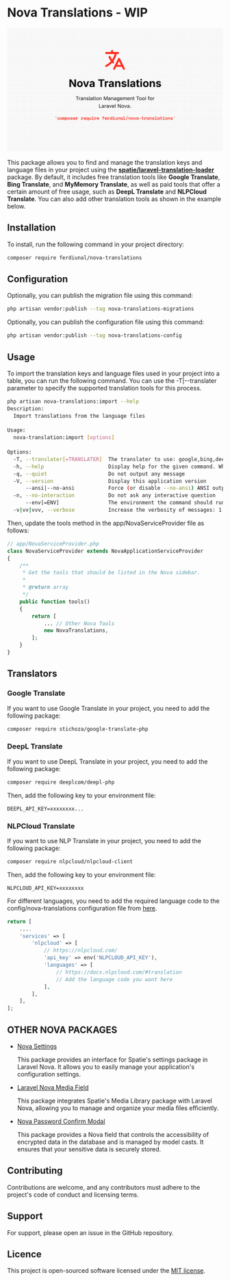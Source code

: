 # Nova Translations - WIP
<img src="./art/banner.png" alt="ferdiunal/nova-translations" />

This package allows you to find and manage the translation keys and language files in your project using the **[spatie/laravel-translation-loader](https://github.com/spatie/laravel-translation-loader)** package. By default, it includes free translation tools like **Google Translate**, **Bing Translate**, and **MyMemory Translate**, as well as paid tools that offer a certain amount of free usage, such as **DeepL Translate** and **NLPCloud Translate**. You can also add other translation tools as shown in the example below.

## Installation

To install, run the following command in your project directory:

```bash
composer require ferdiunal/nova-translations
```
## Configuration

Optionally, you can publish the migration file using this command:

```bash
php artisan vendor:publish --tag nova-translations-migrations
```

Optionally, you can publish the configuration file using this command:
```bash
php artisan vendor:publish --tag nova-translations-config
```

## Usage

To import the translation keys and language files used in your project into a table, you can run the following command. You can use the -T|--translater parameter to specify the supported translation tools for this process.

```bash
php artisan nova-translations:import --help
Description:
  Import translations from the language files

Usage:
  nova-translation:import [options]

Options:
  -T, --translater[=TRANSLATER]  The translater to use: google,bing,deepl,mymemory,nlpcloud
  -h, --help                     Display help for the given command. When no command is given display help for the list command
  -q, --quiet                    Do not output any message
  -V, --version                  Display this application version
      --ansi|--no-ansi           Force (or disable --no-ansi) ANSI output
  -n, --no-interaction           Do not ask any interactive question
      --env[=ENV]                The environment the command should run under
  -v|vv|vvv, --verbose           Increase the verbosity of messages: 1 for normal output, 2 for more verbose output and 3 for debug
```

Then, update the tools method in the app/NovaServiceProvider file as follows:

```php 
// app/NovaServiceProvider.php
class NovaServiceProvider extends NovaApplicationServiceProvider
{ 
    /**
     * Get the tools that should be listed in the Nova sidebar.
     *
     * @return array
     */
    public function tools()
    {
        return [
            ... // Other Nova Tools
            new NovaTranslations,
        ];
    }
}

```

## Translators

### Google Translate

If you want to use Google Translate in your project, you need to add the following package:

```bash
composer require stichoza/google-translate-php
```

### DeepL Translate

If you want to use DeepL Translate in your project, you need to add the following package:

```bash
composer require deeplcom/deepl-php
```

Then, add the following key to your environment file:
```
DEEPL_API_KEY=xxxxxxxx...
```

### NLPCloud Translate

If you want to use NLP Translate in your project, you need to add the following package:

```bash
composer require nlpcloud/nlpcloud-client
```

Then, add the following key to your environment file:

```
NLPCLOUD_API_KEY=xxxxxxxx
```

For different languages, you need to add the required language code to the config/nova-translations configuration file from [here](https://docs.nlpcloud.com/#translation).

```php
return [
    ....
    'services' => [
        'nlpcloud' => [
            // https://nlpcloud.com/
            'api_key' => env('NLPCLOUD_API_KEY'),
            'languages' => [
                // https://docs.nlpcloud.com/#translation
                // Add the language code you want here
            ],
        ],
    ],
];
```

## OTHER NOVA PACKAGES

* [Nova Settings](https://github.com/ferdiunal/nova-settings)

    This package provides an interface for Spatie's settings package in Laravel Nova. It allows you to easily manage your application's configuration settings.
* [Laravel Nova Media Field](https://github.com/ferdiunal/laravel-nova-media-field)

    This package integrates Spatie's Media Library package with Laravel Nova, allowing you to manage and organize your media files efficiently.
* [Nova Password Confirm Modal](https://github.com/ferdiunal/nova-password-confirm-modal)
    
    This package provides a Nova field that controls the accessibility of encrypted data in the database and is managed by model casts. It ensures that your sensitive data is securely stored.

## Contributing

Contributions are welcome, and any contributors must adhere to the project's code of conduct and licensing terms.

## Support

For support, please open an issue in the GitHub repository.


## Licence 

This project is open-sourced software licensed under the [MIT license](LICENSE).

